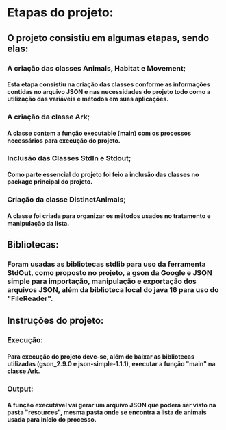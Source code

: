 # Etapas do projeto:
## O projeto consistiu em algumas etapas, sendo elas:
### A criação das classes Animals, Habitat e Movement;
#### Esta etapa consistiu na criação das classes conforme as informações contidas no arquivo JSON e nas necessidades do projeto todo como a utilização das variáveis e métodos em suas aplicações.
### A criação da classe Ark;
#### A classe contem a função executable (main) com os processos necessários para execução do projeto.
### Inclusão das Classes StdIn e Stdout;
#### Como parte essencial do projeto foi feio a inclusão das classes no package principal do projeto.
### Criação da classe DistinctAnimals;
#### A classe foi criada para organizar os métodos usados no tratamento e manipulação da lista.
###
## Bibliotecas:
### Foram usadas as bibliotecas stdlib para uso da ferramenta StdOut, como proposto no projeto, a gson da Google e JSON simple para importação, manipulação e exportação dos arquivos JSON, além da biblioteca local do java 16 para uso do "FileReader".
###
## Instruções do projeto:
### Execução:
#### Para execução do projeto deve-se, além de baixar as bibliotecas utilizadas (gson_2.9.0 e json-simple-1.1.1), executar a função "main" na classe Ark.
### Output:
#### A função executável vai gerar um arquivo JSON que poderá ser visto na pasta "resources", mesma pasta onde se encontra a lista de animais usada para início do processo.
